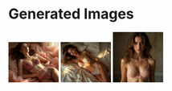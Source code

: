# Generated Images



<img src="2025_07_06_01.webp" width="100"/> <img src="2025_07_06_02.webp" width="100"/> <img src="2025_07_06_03.webp" width="100"/>